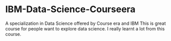 # IBM-Data-Science-Courseera
A specialization in Data Science offered by Course era  and IBM
This is great course for people want to explore data science. I really learnt a lot from this course.
